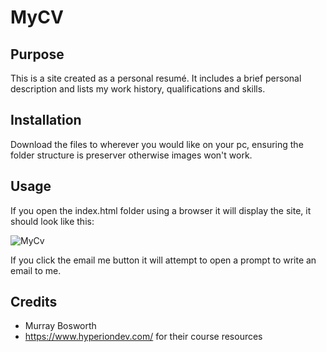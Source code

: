 # MyCV

## Purpose
This is a site created as a personal resumé. It includes a brief personal description and lists my work history, qualifications and skills.

## Installation
Download the files to wherever you would like on your pc, ensuring the folder structure is preserver otherwise images won't work.

## Usage
If you open the index.html folder using a browser it will display the site, it should look like this:

![MyCv](https://user-images.githubusercontent.com/15369629/219785721-417074c1-775b-4593-b571-e08f6f94cf12.PNG)

If you click the email me button it will attempt to open a prompt to write an email to me.

## Credits
- Murray Bosworth
- https://www.hyperiondev.com/ for their course resources
